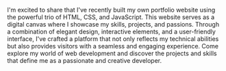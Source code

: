 I'm excited to share that I've recently built my own portfolio website using the powerful trio of HTML, CSS, and JavaScript. This website serves as a digital canvas where I showcase my skills, projects, and passions. Through a combination of elegant design, interactive elements, and a user-friendly interface, I've crafted a platform that not only reflects my technical abilities but also provides visitors with a seamless and engaging experience. Come explore my world of web development and discover the projects and skills that define me as a passionate and creative developer.
